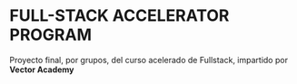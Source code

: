 # FULL-STACK ACCELERATOR PROGRAM

Proyecto final, por grupos, del curso acelerado de Fullstack, impartido por **Vector Academy**
